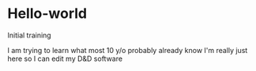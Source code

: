 # Hello-world
Initial training 

I am trying to learn what most 10 y/o probably already know
I'm really just here so I can edit my D&D software
